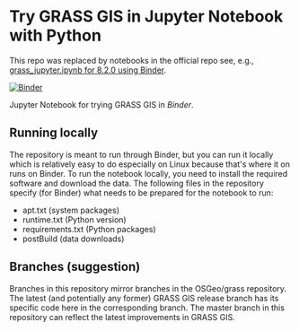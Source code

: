 # Try GRASS GIS in Jupyter Notebook with Python

This repo was replaced by notebooks in the official repo see, e.g., [grass_jupyter.ipynb for 8.2.0 using Binder](https://mybinder.org/v2/gh/OSGeo/grass/8.2.0?urlpath=lab%2Ftree%2Fdoc%2Fnotebooks%2Fgrass_jupyter.ipynb).

[![Binder](https://mybinder.org/badge_logo.svg)](https://mybinder.org/v2/gh/wenzeslaus/try-grass-in-jupyter/master?filepath=notebook.ipynb)

Jupyter Notebook for trying GRASS GIS in *Binder*.

## Running locally

The repository is meant to run through Binder,
but you can run it locally which is relatively easy to do
especially on Linux because that's where it on runs on Binder.
To run the notebook locally, you need to install the required software
and download the data. The following files in the repository specify
(for Binder) what needs to be prepared for the notebook to run:

* apt.txt (system packages)
* runtime.txt (Python version)
* requirements.txt (Python packages)
* postBuild (data downloads)

## Branches (suggestion)

Branches in this repository mirror branches in the OSGeo/grass
repository. The latest (and potentially any former) GRASS GIS release
branch has its specific code here in the corresponding branch.
The master branch in this repository can reflect the latest improvements
in GRASS GIS.
